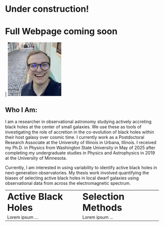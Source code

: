 # Under construction! 
# Full Webpage coming soon

| <img src="/images/ejw_headshot.png" width="175">


## Who I Am:
I am a researcher in observational astronomy studying actively accreting black holes at the center of small galaxies. We use these as tools of investigating  the role of accretion in the co-evolution of black holes within their host galaxy over cosmic time. I currently work as a Postdoctoral Research Associate at the University of Illinois in Urbana, Illinois. I received my Ph.D. in Physics from Washington State University in May of 2025 after completing my undergraduate studies in Physics and Astrophysics in 2019 at the University of Minnesota.

Currently, I am interested in using variability to identify active black holes in next-generation observatories. My thesis work involved quantifying the biases of selecting active black holes in local dwarf galaxies using observational data from across the electromagnetic spectrum.

<table border="0">
 <tr>
    <td><b style="font-size:30px">Active Black Holes</b></td>
    <td><b style="font-size:30px">Selection Methods</b></td>
 </tr>
 <tr>
    <td>Lorem ipsum ...</td>
    <td>Lorem ipsum ...</td>
 </tr>
</table>
